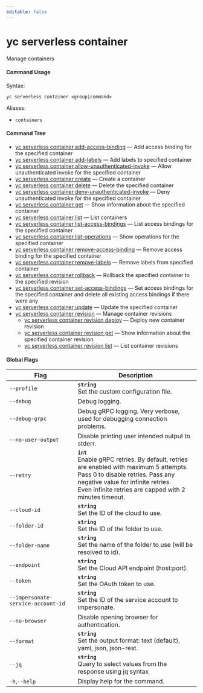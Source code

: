 ```yaml
---
editable: false
---
```


# yc serverless container

Manage containers

#### Command Usage

Syntax: 

`yc serverless container <group|command>`

Aliases: 

- `containers`

#### Command Tree

- [yc serverless container add-access-binding](add-access-binding.md) — Add access binding for the specified container
- [yc serverless container add-labels](add-labels.md) — Add labels to specified container
- [yc serverless container allow-unauthenticated-invoke](allow-unauthenticated-invoke.md) — Allow unauthenticated invoke for the specified container
- [yc serverless container create](create.md) — Create a container
- [yc serverless container delete](delete.md) — Delete the specified container
- [yc serverless container deny-unauthenticated-invoke](deny-unauthenticated-invoke.md) — Deny unauthenticated invoke for the specified container
- [yc serverless container get](get.md) — Show information about the specified container
- [yc serverless container list](list.md) — List containers
- [yc serverless container list-access-bindings](list-access-bindings.md) — List access bindings for the specified container
- [yc serverless container list-operations](list-operations.md) — Show operations for the specified container
- [yc serverless container remove-access-binding](remove-access-binding.md) — Remove access binding for the specified container
- [yc serverless container remove-labels](remove-labels.md) — Remove labels from specified container
- [yc serverless container rollback](rollback.md) — Rollback the specified container to the specified revision
- [yc serverless container set-access-bindings](set-access-bindings.md) — Set access bindings for the specified container and delete all existing access bindings if there were any
- [yc serverless container update](update.md) — Update the specified container
- [yc serverless container revision](revision/index.md) — Manage container revisions
	- [yc serverless container revision deploy](revision/deploy.md) — Deploy new container revision
	- [yc serverless container revision get](revision/get.md) — Show information about the specified container revision
	- [yc serverless container revision list](revision/list.md) — List container revisions

#### Global Flags

| Flag | Description |
|----|----|
|`--profile`|<b>`string`</b><br/>Set the custom configuration file.|
|`--debug`|Debug logging.|
|`--debug-grpc`|Debug gRPC logging. Very verbose, used for debugging connection problems.|
|`--no-user-output`|Disable printing user intended output to stderr.|
|`--retry`|<b>`int`</b><br/>Enable gRPC retries. By default, retries are enabled with maximum 5 attempts.<br/>Pass 0 to disable retries. Pass any negative value for infinite retries.<br/>Even infinite retries are capped with 2 minutes timeout.|
|`--cloud-id`|<b>`string`</b><br/>Set the ID of the cloud to use.|
|`--folder-id`|<b>`string`</b><br/>Set the ID of the folder to use.|
|`--folder-name`|<b>`string`</b><br/>Set the name of the folder to use (will be resolved to id).|
|`--endpoint`|<b>`string`</b><br/>Set the Cloud API endpoint (host:port).|
|`--token`|<b>`string`</b><br/>Set the OAuth token to use.|
|`--impersonate-service-account-id`|<b>`string`</b><br/>Set the ID of the service account to impersonate.|
|`--no-browser`|Disable opening browser for authentication.|
|`--format`|<b>`string`</b><br/>Set the output format: text (default), yaml, json, json-rest.|
|`--jq`|<b>`string`</b><br/>Query to select values from the response using jq syntax|
|`-h`,`--help`|Display help for the command.|
